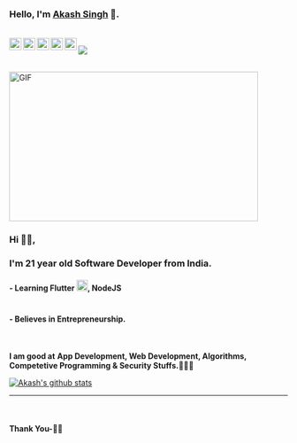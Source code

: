 ### Hello, I'm [Akash Singh](bit.ly/2YnKLYP) 👋. 

<br/>
<a href="https://twitter.com/Akashkumarsing2">
  <img align="left" alt="AkAsH SiNgH| Twitter" width="22px" src="https://cdn.jsdelivr.net/npm/simple-icons@v3/icons/twitter.svg" />
</a>
<a href="https://www.linkedin.com/in/akash-singh-03a731153/">
  <img align="left" alt="AkAsH SiNgH|Linkedin" width="22px" src="https://cdn.jsdelivr.net/npm/simple-icons@v3/icons/linkedin.svg" />
</a>
<a href="https://www.instagram.com/_akashsinghrajput_/">
  <img align="left" alt="AkAsH SiNgH|Instagram" width="22px" src="https://cdn.jsdelivr.net/npm/simple-icons@v3/icons/instagram.svg" />
</a>
<a href="https://leetcode.com/user2540jp/">
  <img align="left" alt="AkAsH SiNgH|Leetcode" width="22px" src="https://cdn.jsdelivr.net/npm/simple-icons@v3/icons/leetcode.svg" />
</a>
<a href="https://www.codechef.com/users/mr_bond_007">
  <img align="left" alt="AkAsH SiNgH|Codechef" width="22px" src="https://cdn.jsdelivr.net/npm/simple-icons@v3/icons/codechef.svg" />
</a>

![](https://visitor-badge.glitch.me/badge?page_id=singhakashkumar.singhakashkumar)

<br />

<img align="center" height="270px" width="450px" alt="GIF" src="https://media.giphy.com/media/p4NLw3I4U0idi/giphy.gif" />
<br />

### Hi 🙋‍♂️,
### I'm 21 year old Software Developer from India.


#### -  Learning Flutter  <code><img height="20" src="https://d2eip9sf3oo6c2.cloudfront.net/tags/images/000/001/245/thumb/flutterlogo.png"></code>, NodeJS <code> <img height="20" width="16" src="https://icon2.cleanpng.com/20180425/xeq/kisspng-node-js-javascript-web-application-express-js-comp-5ae0f84de7b809.1939946215246930699491.jpg"> </code> 



#### - Believes in Entrepreneurship.

<br />


**I am good at**
**App Development, Web Development, Algorithms, Competetive Programming & Security Stuffs.👨🏻‍💻**
<br />


[![Akash's github stats](https://github-readme-stats.vercel.app/api?username=singhakashkumar&show_icons=true&title_color=fff&icon_color=79ff97&text_color=9f9f9f&bg_color=151515)](https://github.com/anuraghazra/github-readme-stats)

*************

<br />

#### Thank You-🙏🏼




  
